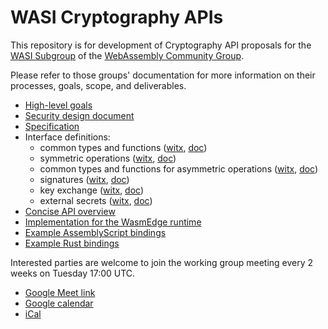 # WASI Cryptography APIs

This repository is for development of Cryptography API proposals for the
[WASI Subgroup] of the [WebAssembly Community Group].

Please refer to those groups' documentation for more information on their
processes, goals, scope, and deliverables.

[WASI Subgroup]: https://github.com/WebAssembly/WASI
[WebAssembly Community Group]: https://www.w3.org/community/webassembly/

* [High-level goals](docs/HighLevelGoals.md)
* [Security design document](design/security.md)
* [Specification](docs/wasi-crypto.md)
* Interface definitions:
  * common types and functions ([witx](witx/codegen/wasi_ephemeral_crypto_common.witx), [doc](witx/codegen/wasi_ephemeral_crypto_common.md))
  * symmetric operations ([witx](witx/codegen/wasi_ephemeral_crypto_symmetric.witx), [doc](witx/codegen/wasi_ephemeral_crypto_symmetric.md))
  * common types and functions for asymmetric operations ([witx](witx/codegen/wasi_ephemeral_crypto_asymmetric_common.witx), [doc](witx/codegen/wasi_ephemeral_crypto_asymmetric_common.md))
  * signatures ([witx](witx/codegen/wasi_ephemeral_crypto_signatures.witx), [doc](witx/codegen/wasi_ephemeral_crypto_signatures.md))
  * key exchange ([witx](witx/codegen/wasi_ephemeral_crypto_kx.witx), [doc](witx/codegen/wasi_ephemeral_crypto_kx.md))
  * external secrets ([witx](witx/codegen/wasi_ephemeral_crypto_external_secrets.witx), [doc](witx/codegen/wasi_ephemeral_crypto_external_secrets.md))
* [Concise API overview](witx/codegen/wasi_ephemeral_crypto.txt)
* [Implementation for the WasmEdge runtime](https://wasmedge.org/book/en/dev/rust/wasicrypto.html)
* [Example AssemblyScript bindings](implementations/bindings/assemblyscript)
* [Example Rust bindings](implementations/bindings/rust)

Interested parties are welcome to join the working group meeting every 2 weeks on Tuesday 17:00 UTC.

* [Google Meet link](https://meet.google.com/yeh-kbzo-pfx)
* [Google calendar](https://calendar.google.com/calendar/embed?src=f67fde02694963243f5dafb70d61c64e715dacbcf1abba17824e672635f90f3e%40group.calendar.google.com&ctz=Europe%2FParis)
* [iCal](https://calendar.google.com/calendar/ical/f67fde02694963243f5dafb70d61c64e715dacbcf1abba17824e672635f90f3e%40group.calendar.google.com/public/basic.ics)
